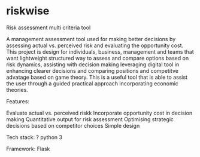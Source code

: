 # riskwise
Risk assessment multi criteria tool

A management assessment tool used for making better decisions by assessing actual vs. perceived risk and evaluating the opportunity cost. This project is design for individuals, business, management and teams that want lightweight structured way to assess and compare options based on risk dynamics, assisting with decision making leveraging digital tool in enhancing clearer decisions and comparing positions and competitve advatage based on game theory. This is a useful tool that is able to assist the user through a guided practical approach incorporating economic theories. 

Features:

Evaluate actual vs. perceived riskk
Incorporate opportunity cost in decision making
Quantitative output for risk assessment
Optimising strategic decisions based on competitor choices
Simple design

Tech stack:
?
python 3

Framework:
Flask




